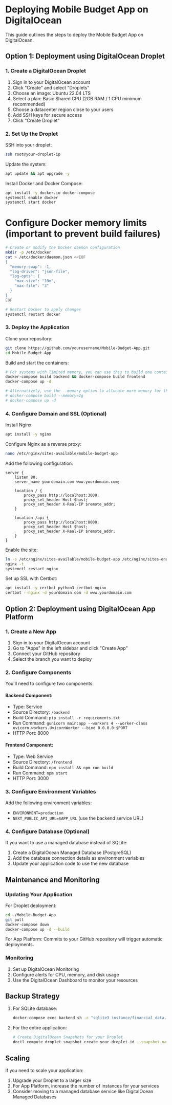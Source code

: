 # Deploying Mobile Budget App on DigitalOcean

This guide outlines the steps to deploy the Mobile Budget App on DigitalOcean.

## Option 1: Deployment using DigitalOcean Droplet

### 1. Create a DigitalOcean Droplet

1. Sign in to your DigitalOcean account
2. Click "Create" and select "Droplets"
3. Choose an image: Ubuntu 22.04 LTS
4. Select a plan: Basic Shared CPU (2GB RAM / 1 CPU minimum recommended)
5. Choose a datacenter region close to your users
6. Add SSH keys for secure access
7. Click "Create Droplet"

### 2. Set Up the Droplet

SSH into your droplet:

```bash
ssh root@your-droplet-ip
```

Update the system:

```bash
apt update && apt upgrade -y
```

Install Docker and Docker Compose:

```bash
apt install -y docker.io docker-compose
systemctl enable docker
systemctl start docker
```

# Configure Docker memory limits (important to prevent build failures)
```bash
# Create or modify the Docker daemon configuration
mkdir -p /etc/docker
cat > /etc/docker/daemon.json <<EOF
{
  "memory-swap": -1,
  "log-driver": "json-file",
  "log-opts": {
    "max-size": "10m",
    "max-file": "3"
  }
}
EOF

# Restart Docker to apply changes
systemctl restart docker
```

### 3. Deploy the Application

Clone your repository:

```bash
git clone https://github.com/yourusername/Mobile-Budget-App.git
cd Mobile-Budget-App
```

Build and start the containers:

```bash
# For systems with limited memory, you can use this to build one container at a time
docker-compose build backend && docker-compose build frontend
docker-compose up -d

# Alternatively, use the --memory option to allocate more memory for the build
# docker-compose build --memory=2g
# docker-compose up -d
```

### 4. Configure Domain and SSL (Optional)

Install Nginx:

```bash
apt install -y nginx
```

Configure Nginx as a reverse proxy:

```bash
nano /etc/nginx/sites-available/mobile-budget-app
```

Add the following configuration:

```nginx
server {
    listen 80;
    server_name yourdomain.com www.yourdomain.com;

    location / {
        proxy_pass http://localhost:3000;
        proxy_set_header Host $host;
        proxy_set_header X-Real-IP $remote_addr;
    }

    location /api {
        proxy_pass http://localhost:8000;
        proxy_set_header Host $host;
        proxy_set_header X-Real-IP $remote_addr;
    }
}
```

Enable the site:

```bash
ln -s /etc/nginx/sites-available/mobile-budget-app /etc/nginx/sites-enabled/
nginx -t
systemctl restart nginx
```

Set up SSL with Certbot:

```bash
apt install -y certbot python3-certbot-nginx
certbot --nginx -d yourdomain.com -d www.yourdomain.com
```

## Option 2: Deployment using DigitalOcean App Platform

### 1. Create a New App

1. Sign in to your DigitalOcean account
2. Go to "Apps" in the left sidebar and click "Create App"
3. Connect your GitHub repository
4. Select the branch you want to deploy

### 2. Configure Components

You'll need to configure two components:

#### Backend Component:
- Type: Service
- Source Directory: `/backend`
- Build Command: `pip install -r requirements.txt`
- Run Command: `gunicorn main:app --workers 4 --worker-class uvicorn.workers.UvicornWorker --bind 0.0.0.0:$PORT`
- HTTP Port: 8000

#### Frontend Component:
- Type: Web Service
- Source Directory: `/frontend`
- Build Command: `npm install && npm run build`
- Run Command: `npm start`
- HTTP Port: 3000

### 3. Configure Environment Variables

Add the following environment variables:
- `ENVIRONMENT=production`
- `NEXT_PUBLIC_API_URL=$APP_URL` (use the backend service URL)

### 4. Configure Database (Optional)

If you want to use a managed database instead of SQLite:
1. Create a DigitalOcean Managed Database (PostgreSQL)
2. Add the database connection details as environment variables
3. Update your application code to use the new database

## Maintenance and Monitoring

### Updating Your Application

For Droplet deployment:

```bash
cd ~/Mobile-Budget-App
git pull
docker-compose down
docker-compose up -d --build
```

For App Platform: Commits to your GitHub repository will trigger automatic deployments.

### Monitoring

1. Set up DigitalOcean Monitoring
2. Configure alerts for CPU, memory, and disk usage
3. Use the DigitalOcean Dashboard to monitor your resources

## Backup Strategy

1. For SQLite database:
   ```bash
   docker-compose exec backend sh -c "sqlite3 instance/financial_data.db '.backup /app/instance/financial_data.db.backup'"
   ```

2. For the entire application:
   ```bash
   # Create DigitalOcean Snapshots for your Droplet
   doctl compute droplet snapshot create your-droplet-id --snapshot-name "mobile-budget-app-backup-$(date +%Y%m%d)"
   ```

## Scaling

If you need to scale your application:
1. Upgrade your Droplet to a larger size
2. For App Platform, increase the number of instances for your services
3. Consider moving to a managed database service like DigitalOcean Managed Databases